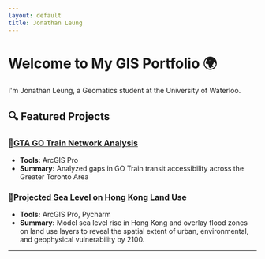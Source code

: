 ```yaml
---
layout: default
title: Jonathan Leung
---
```


# Welcome to My GIS Portfolio 🌍

I'm Jonathan Leung, a Geomatics student at the University of Waterloo.

## 🔍 Featured Projects

### 🚆[GTA GO Train Network Analysis](https://jjleung38.github.io/GoTrainAnalysis)
- **Tools:** ArcGIS Pro
- **Summary:** Analyzed gaps in GO Train transit accessibility across the Greater Toronto Area

### 🌊[Projected Sea Level on Hong Kong Land Use](https://jjleung38.github.io/HKSLRProject)
- **Tools:** ArcGIS Pro, Pycharm
- **Summary:** Model sea level rise in Hong Kong and overlay flood zones on land use layers to reveal the spatial extent of urban, environmental, and geophysical vulnerability by 2100.

---
